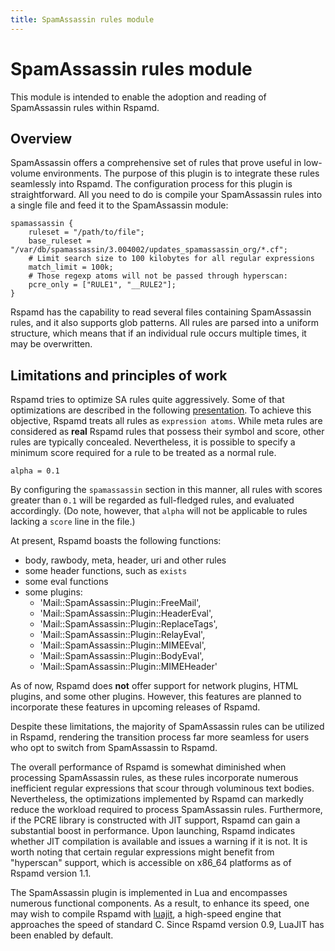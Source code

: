 ```yaml
---
title: SpamAssassin rules module
---
```


# SpamAssassin rules module

This module is intended to enable the adoption and reading of SpamAssassin rules within Rspamd.

## Overview

SpamAssassin offers a comprehensive set of rules that prove useful in low-volume environments. 
The purpose of this plugin is to integrate these rules seamlessly into Rspamd. The configuration 
process for this plugin is straightforward. All you need to do is compile your SpamAssassin rules 
into a single file and feed it to the SpamAssassin module:

~~~hcl
spamassassin {
	ruleset = "/path/to/file";
	base_ruleset = "/var/db/spamassassin/3.004002/updates_spamassassin_org/*.cf";
	# Limit search size to 100 kilobytes for all regular expressions
	match_limit = 100k;
	# Those regexp atoms will not be passed through hyperscan:
	pcre_only = ["RULE1", "__RULE2"];
}
~~~

Rspamd has the capability to read several files containing SpamAssassin rules, and it 
also supports glob patterns. All rules are parsed into a uniform structure, which means 
that if an individual rule occurs multiple times, it may be overwritten.

## Limitations and principles of work

Rspamd tries to optimize SA rules quite aggressively. Some of that optimizations
are described in the following [presentation](https://highsecure.ru/ast-rspamd.pdf).
To achieve this objective, Rspamd treats all rules as `expression atoms`. While meta 
rules are considered as **real** Rspamd rules that possess their symbol and score, 
other rules are typically concealed. Nevertheless, it is possible to specify a minimum 
score required for a rule to be treated as a normal rule.

    alpha = 0.1

By configuring the `spamassassin` section in this manner, all rules with scores greater 
than `0.1` will be regarded as full-fledged rules, and evaluated accordingly. (Do note, 
however, that `alpha` will not be applicable to rules lacking a `score` line in the file.)

At present, Rspamd boasts the following functions:

* body, rawbody, meta, header, uri and other rules
* some header functions, such as `exists`
* some eval functions
* some plugins:
    + 'Mail::SpamAssassin::Plugin::FreeMail',
    + 'Mail::SpamAssassin::Plugin::HeaderEval',
    + 'Mail::SpamAssassin::Plugin::ReplaceTags',
    + 'Mail::SpamAssassin::Plugin::RelayEval',
    + 'Mail::SpamAssassin::Plugin::MIMEEval',
    + 'Mail::SpamAssassin::Plugin::BodyEval',
    + 'Mail::SpamAssassin::Plugin::MIMEHeader'

As of now, Rspamd does **not** offer support for network plugins, HTML plugins, and some other plugins. 
However, this features are planned  to incorporate these features in upcoming releases of Rspamd.

Despite these limitations, the majority of SpamAssassin rules can be utilized in Rspamd, 
rendering the transition process far more seamless for users who opt to switch from SpamAssassin to Rspamd.

The overall performance of Rspamd is somewhat diminished when processing SpamAssassin rules, 
as these rules incorporate numerous inefficient regular expressions that scour through voluminous 
text bodies. Nevertheless, the optimizations implemented by Rspamd can markedly reduce the workload 
required to process SpamAssassin rules. Furthermore, if the PCRE library is constructed with 
JIT support, Rspamd can gain a substantial boost in performance. Upon launching, Rspamd indicates 
whether JIT compilation is available and issues a warning if it is not. It is worth noting that certain 
regular expressions might benefit from "hyperscan" support, which is accessible on x86_64 platforms 
as of Rspamd version 1.1.

The SpamAssassin plugin is implemented in Lua and encompasses numerous functional components. 
As a result, to enhance its speed, one may wish to compile Rspamd with [luajit](https://luajit.org),
a high-speed engine that approaches the speed of standard C. Since Rspamd version 0.9, LuaJIT has been 
enabled by default.
